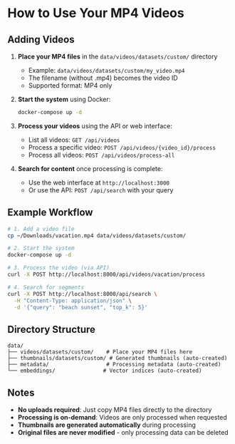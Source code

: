 # How to Use Your MP4 Videos

## Adding Videos

1. **Place your MP4 files** in the `data/videos/datasets/custom/` directory
   - Example: `data/videos/datasets/custom/my_video.mp4`
   - The filename (without .mp4) becomes the video ID
   - Supported format: MP4 only

2. **Start the system** using Docker:
   ```bash
   docker-compose up -d
   ```

3. **Process your videos** using the API or web interface:
   - List all videos: `GET /api/videos`
   - Process a specific video: `POST /api/videos/{video_id}/process`
   - Process all videos: `POST /api/videos/process-all`

4. **Search for content** once processing is complete:
   - Use the web interface at `http://localhost:3000`
   - Or use the API: `POST /api/search` with your query

## Example Workflow

```bash
# 1. Add a video file
cp ~/Downloads/vacation.mp4 data/videos/datasets/custom/

# 2. Start the system
docker-compose up -d

# 3. Process the video (via API)
curl -X POST http://localhost:8000/api/videos/vacation/process

# 4. Search for segments
curl -X POST http://localhost:8000/api/search \
  -H "Content-Type: application/json" \
  -d '{"query": "beach sunset", "top_k": 5}'
```

## Directory Structure

```
data/
├── videos/datasets/custom/    # Place your MP4 files here
├── thumbnails/datasets/custom/ # Generated thumbnails (auto-created)
├── metadata/                  # Processing metadata (auto-created)
└── embeddings/               # Vector indices (auto-created)
```

## Notes

- **No uploads required**: Just copy MP4 files directly to the directory
- **Processing is on-demand**: Videos are only processed when requested
- **Thumbnails are generated automatically** during processing
- **Original files are never modified** - only processing data can be deleted
